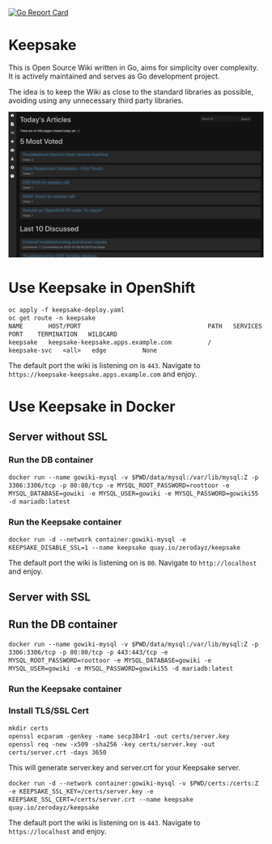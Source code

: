 [![Go Report Card](https://goreportcard.com/badge/github.com/zerodayz/keepsake)](https://goreportcard.com/report/github.com/zerodayz/keepsake)

# Keepsake
This is Open Source Wiki written in Go, aims for simplicity over complexity. It is actively maintained and serves as Go development project.

The idea is to keep the Wiki as close to the standard libraries as possible, avoiding using any unnecessary third party libraries.

![Dashboard](screenshots/Dashboard.png)

# Use Keepsake in OpenShift
```
oc apply -f keepsake-deploy.yaml
oc get route -n keepsake
NAME       HOST/PORT                                   PATH   SERVICES       PORT    TERMINATION   WILDCARD
keepsake   keepsake-keepsake.apps.example.com          /      keepsake-svc   <all>   edge          None
```

The default port the wiki is listening on is `443`.
Navigate to `https://keepsake-keepsake.apps.example.com` and enjoy.

# Use Keepsake in Docker
## Server without SSL
### Run the DB container
```
docker run --name gowiki-mysql -v $PWD/data/mysql:/var/lib/mysql:Z -p 3306:3306/tcp -p 80:80/tcp -e MYSQL_ROOT_PASSWORD=roottoor -e MYSQL_DATABASE=gowiki -e MYSQL_USER=gowiki -e MYSQL_PASSWORD=gowiki55 -d mariadb:latest
```
### Run the Keepsake container
```
docker run -d --network container:gowiki-mysql -e KEEPSAKE_DISABLE_SSL=1 --name keepsake quay.io/zerodayz/keepsake
```

The default port the wiki is listening on is `80`.
Navigate to `http://localhost` and enjoy.

## Server with SSL
## Run the DB container
```
docker run --name gowiki-mysql -v $PWD/data/mysql:/var/lib/mysql:Z -p 3306:3306/tcp -p 80:80/tcp -p 443:443/tcp -e MYSQL_ROOT_PASSWORD=roottoor -e MYSQL_DATABASE=gowiki -e MYSQL_USER=gowiki -e MYSQL_PASSWORD=gowiki55 -d mariadb:latest
```
### Run the Keepsake container

### Install TLS/SSL Cert
~~~
mkdir certs
openssl ecparam -genkey -name secp384r1 -out certs/server.key
openssl req -new -x509 -sha256 -key certs/server.key -out certs/server.crt -days 3650
~~~
This will generate server.key and server.crt for your Keepsake server.

```
docker run -d --network container:gowiki-mysql -v $PWD/certs:/certs:Z -e KEEPSAKE_SSL_KEY=/certs/server.key -e KEEPSAKE_SSL_CERT=/certs/server.crt --name keepsake quay.io/zerodayz/keepsake
```

The default port the wiki is listening on is `443`.
Navigate to `https://localhost` and enjoy.
